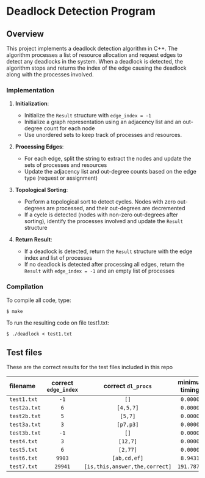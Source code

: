 # Deadlock Detection Program

## Overview

This project implements a deadlock detection algorithm in C++. The algorithm processes a list of resource allocation and request edges to detect any deadlocks in the system. When a deadlock is detected, the algorithm stops and returns the index of the edge causing the deadlock along with the processes involved.

### Implementation

1. **Initialization**:
   - Initialize the `Result` structure with `edge_index = -1`
   - Initialize a graph representation using an adjacency list and an out-degree count for each node
   - Use unordered sets to keep track of processes and resources.

2. **Processing Edges**:
   - For each edge, split the string to extract the nodes and update the sets of processes and resources
   - Update the adjacency list and out-degree counts based on the edge type (request or assignment)

3. **Topological Sorting**:
   - Perform a topological sort to detect cycles. Nodes with zero out-degrees are processed, and their out-degrees are decremented
   - If a cycle is detected (nodes with non-zero out-degrees after sorting), identify the processes involved and update the `Result` structure

4. **Return Result**:
   - If a deadlock is detected, return the `Result` structure with the edge index and list of processes
   - If no deadlock is detected after processing all edges, return the `Result` with `edge_index = -1` and an empty list of processes

### Compilation

To compile all code, type:
```
$ make
```

To run the resulting code on file test1.txt:
```
$ ./deadlock < test1.txt
```


## Test files

These are the correct results for the test files included in this repo

| filename   | correct `edge_index` | correct `dl_procs` | minimum timings     | good timings     |
| :---------- | :-------------: | :-----------: | :-----------------: | :--------------: |
| `test1.txt` | `-1`            | `[]`          | `0.0000s`           | `0.0000s`        |
| `test2a.txt`| `6`             | `[4,5,7]`     | `0.0000s`           | `0.0000s`        |
| `test2b.txt`| `5`             | `[5,7]`       | `0.0000s`           | `0.0000s`        |
| `test3a.txt`| `3`             | `[p7,p3]`     | `0.0000s`           | `0.0000s`        |
| `test3b.txt`| `-1`            | `[]`          | `0.0000s`           | `0.0000s`        |
| `test4.txt` | `3`             | `[12,7]`      | `0.0000s`           | `0.0000s`        |
| `test5.txt` | `6`             | `[2,77]`      | `0.0000s`           | `0.0000s`        |
| `test6.txt` | `9903`          | `[ab,cd,ef]`  |`8.9431s`            | `0.8771s`        |
| `test7.txt` | `29941`         | `[is,this,answer,the,correct]`  |`191.7872s`    | `8.0726s`        |


